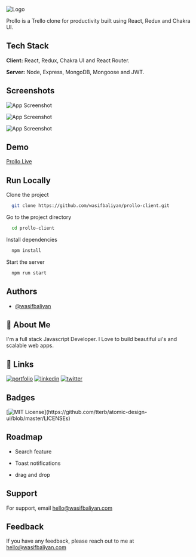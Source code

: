 ![Logo](https://res.cloudinary.com/dnboldv5r/image/upload/v1632607015/prollo/Union_i7wdei.png)

Prollo is a Trello clone for productivity built using React, Redux and Chakra UI.

## Tech Stack

**Client:** React, Redux, Chakra UI and React Router.

**Server:** Node, Express, MongoDB, Mongoose and JWT.

## Screenshots

![App Screenshot](https://res.cloudinary.com/dnboldv5r/image/upload/v1632606596/prollo/Screenshot_70_ourf21.png)

![App Screenshot](https://res.cloudinary.com/dnboldv5r/image/upload/v1632606596/prollo/Screenshot_71_xcyzwz.png)

![App Screenshot](https://res.cloudinary.com/dnboldv5r/image/upload/v1632606602/prollo/Screenshot_72_iayil6.png)

## Demo

[Prollo Live](https://prollo.netlify.app/)

## Run Locally

Clone the project

```bash
  git clone https://github.com/wasifbaliyan/prollo-client.git
```

Go to the project directory

```bash
  cd prollo-client
```

Install dependencies

```bash
  npm install
```

Start the server

```bash
  npm run start
```

## Authors

- [@wasifbaliyan](https://www.github.com/wasifbaliyan)

## 🚀 About Me

I'm a full stack Javascript Developer. I Love to build beautiful ui's and scalable web apps.

## 🔗 Links

[![portfolio](https://img.shields.io/badge/my_portfolio-000?style=for-the-badge&logo=ko-fi&logoColor=white)](https://wasifbaliyan.com/)
[![linkedin](https://img.shields.io/badge/linkedin-0A66C2?style=for-the-badge&logo=linkedin&logoColor=white)](https://www.linkedin.com/in/wasifbaliyan)
[![twitter](https://img.shields.io/badge/twitter-1DA1F2?style=for-the-badge&logo=twitter&logoColor=white)](https://twitter.com/wasifbaliyan)

## Badges

[![MIT License](https://img.shields.io/apm/l/atomic-design-ui.svg?)](https://github.com/tterb/atomic-design-ui/blob/master/LICENSEs)

## Roadmap

- Search feature

- Toast notifications

- drag and drop

## Support

For support, email hello@wasifbaliyan.com

## Feedback

If you have any feedback, please reach out to me at hello@wasifbaliyan.com
